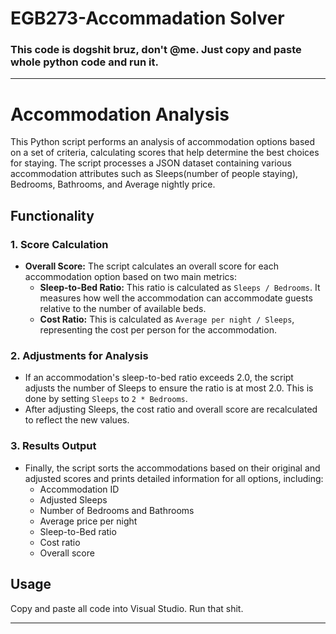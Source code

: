 # EGB273-Accommadation Solver
### This code is dogshit bruz, don't @me. Just copy and paste whole python code and run it. 

---

# Accommodation Analysis

This Python script performs an analysis of accommodation options based on a set of criteria, calculating scores that help determine the best choices for staying. The script processes a JSON dataset containing various accommodation attributes such as Sleeps(number of people staying), Bedrooms, Bathrooms, and Average nightly price.

## Functionality

### 1. **Score Calculation**
- **Overall Score:** The script calculates an overall score for each accommodation option based on two main metrics:
  - **Sleep-to-Bed Ratio:** This ratio is calculated as `Sleeps / Bedrooms`. It measures how well the accommodation can accommodate guests relative to the number of available beds.
  - **Cost Ratio:** This is calculated as `Average per night / Sleeps`, representing the cost per person for the accommodation.

### 2. **Adjustments for Analysis**
- If an accommodation's sleep-to-bed ratio exceeds 2.0, the script adjusts the number of Sleeps to ensure the ratio is at most 2.0. This is done by setting `Sleeps` to `2 * Bedrooms`.
- After adjusting Sleeps, the cost ratio and overall score are recalculated to reflect the new values.

### 3. **Results Output**
- Finally, the script sorts the accommodations based on their original and adjusted scores and prints detailed information for all options, including:
  - Accommodation ID
  - Adjusted Sleeps
  - Number of Bedrooms and Bathrooms
  - Average price per night
  - Sleep-to-Bed ratio
  - Cost ratio
  - Overall score
    

## Usage
Copy and paste all code into Visual Studio. Run that shit. 

---


